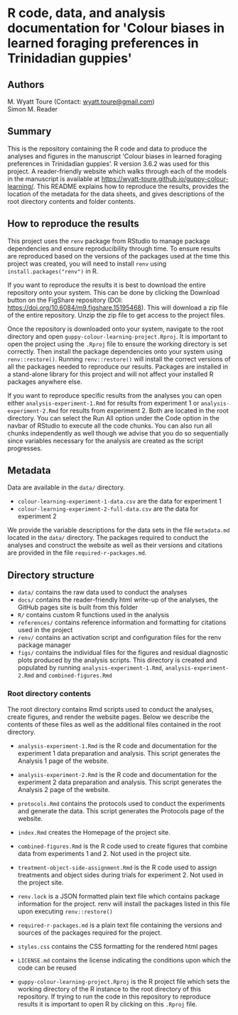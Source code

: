# R code, data, and analysis documentation for 'Colour biases in learned foraging preferences in Trinidadian guppies'

## Authors

M. Wyatt Toure (Contact: wyatt.toure@gmail.com)\
Simon M. Reader

## Summary

This is the repository containing the R code and data to produce the analyses
and figures in the manuscript ‘Colour biases in learned foraging preferences in
Trinidadian guppies’. R version 3.6.2 was used for this project. A
reader-friendly website which walks through each of the models in the manuscript
is available at <https://wyatt-toure.github.io/guppy-colour-learning/>. This
README explains how to reproduce the results, provides the location of the
metadata for the data sheets, and gives descriptions of the root directory
contents and folder contents.

## How to reproduce the results

This project uses the `renv` package from RStudio to manage package dependencies
and ensure reproducibility through time. To ensure results are reproduced based
on the versions of the packages used at the time this project was created, you
will need to install `renv` using `install.packages("renv")` in R.

If you want to reproduce the results it is best to download the entire
repository onto your system. This can be done by clicking the Download button on
the FigShare repository (DOI: <https://doi.org/10.6084/m9.figshare.15195468>). 
This will download a zip file of the entire repository. Unzip the zip file to 
get access to the project files.

Once the repository is downloaded onto your system, navigate to the root
directory and open `guppy-colour-learning-project.Rproj`. It is important to
open the project using the `.Rproj` file to ensure the working directory is set
correctly. Then install the package dependencies onto your system using
`renv::restore()`. Running `renv::restore()` will install the correct versions
of all the packages needed to reproduce our results. Packages are installed in a
stand-alone library for this project and will not affect your installed R
packages anywhere else.

If you want to reproduce specific results from the analyses you can open either
`analysis-experiment-1.Rmd` for results from experiment 1 or
`analysis-experiment-2.Rmd` for results from experiment 2. Both are located in
the root directory. You can select the Run All option under the Code option in
the navbar of RStudio to execute all the code chunks. You can also run all
chunks independently as well though we advise that you do so sequentially since
variables necessary for the analysis are created as the script progresses.

## Metadata

Data are available in the `data/` directory. 

- `colour-learning-experiment-1-data.csv` are the data for experiment 1
- `colour-learning-experiment-2-full-data.csv` are the data for experiment 2

We provide the variable descriptions for the data sets in the file `metadata.md`
located in the `data/` directory. The packages required to conduct the analyses
and construct the website as well as their versions and citations are provided
in the file `required-r-packages.md`.

## Directory structure

  - `data/` contains the raw data used to conduct the analyses
  - `docs/` contains the reader-friendly html write-up of the analyses, the
    GitHub pages site is built from this folder
  - `R/` contains custom R functions used in the analysis
  - `references/` contains reference information and formatting for citations
    used in the project
  - `renv/` contains an activation script and configuration files for the renv
    package manager
  - `figs/` contains the individual files for the figures and residual
    diagnostic plots produced by the analysis scripts. This directory is created
    and populated by running `analysis-experiment-1.Rmd`,
    `analysis-experiment-2.Rmd` and `combined-figures.Rmd`

### Root directory contents

The root directory contains Rmd scripts used to conduct the analyses, create
figures, and render the website pages. Below we describe the contents of these
files as well as the additional files contained in the root directory.

  - `analysis-experiment-1.Rmd` is the R code and documentation for the
    experiment 1 data preparation and analysis. This script generates the 
    Analysis 1 page of the website.

  - `analysis-experiment-2.Rmd` is the R code and documentation for the
    experiment 2 data preparation and analysis. This script generates the
    Analysis 2 page of the website.

  - `protocols.Rmd` contains the protocols used to conduct the experiments and
    generate the data. This script generates the Protocols page of the website.

  - `index.Rmd` creates the Homepage of the project site.

  - `combined-figures.Rmd` is the R code used to create figures that combine
    data from experiments 1 and 2. Not used in the project site.

  - `treatment-object-side-assignment.Rmd` is the R code used to assign
    treatments and object sides during trials for experiment 2. Not used in the
    project site.
    
  - `renv.lock` is a JSON formatted plain text file which contains package
    information for the project. renv will install the packages listed in this
    file upon executing `renv::restore()`
    
  - `required-r-packages.md` is a plain text file containing the versions and
    sources of the packages required for the project.
    
  - `styles.css` contains the CSS formatting for the rendered html pages
  
  - `LICENSE.md` contains the license indicating the conditions upon which the
    code can be reused
  
  - `guppy-colour-learning-project.Rproj` is the R project file which sets the
    working directory of the R instance to the root directory of this
    repository. If trying to run the code in this repository to reproduce
    results it is important to open R by clicking on this `.Rproj` file.
